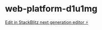 # web-platform-d1u1mg

[Edit in StackBlitz next generation editor ⚡️](https://stackblitz.com/~/github.com/iz0k7/web-platform-d1u1mg)
